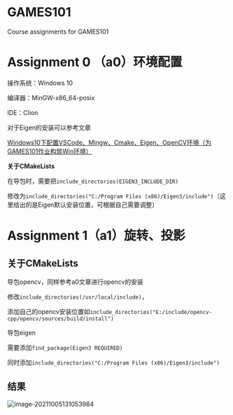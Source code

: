 # GAMES101
Course assignments for GAMES101



# Assignment 0 （a0）环境配置

操作系统：Windows 10

编译器：MinGW-x86_64-posix

IDE：Clion



对于Eigen的安装可以参考文章

[Windows10下配置VSCode、Mingw、Cmake、Eigen、OpenCV环境（为GAMES101作业构筑Win环境）](https://zhuanlan.zhihu.com/p/363769672)



**关于CMakeLists**

在导包时，需要把`include_directories(EIGEN3_INCLUDE_DIR)`

修改为`include_directories("C:/Program Files (x86)/Eigen3/include")`（这里给出的是Eigen默认安装位置，可根据自己需要调整）



# Assignment 1（a1）旋转、投影



## 关于CMakeLists

导包opencv，同样参考a0文章进行opencv的安装

修改`include_directories(/usr/local/include)`，

添加自己的opencv安装位置如`include_directories("E:/include/opencv-cpp/opencv/sources/build/install")`



导包eigen

需要添加`find_package(Eigen3 REQUIRED)`

同时添加`include_directories("C:/Program Files (x86)/Eigen3/include")`



## 结果

![image-20211005131053984](https://cdn.jsdelivr.net/gh/JudgementH/image-host/md/image-20211005131053984.png)